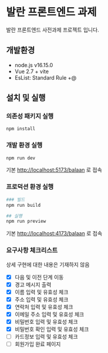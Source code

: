 # 발란 프론트엔드 과제

발란 프론트엔드 사전과제 프로젝트 입니다.

## 개발환경

- node.js v16.15.0
- Vue 2.7 + vite
- EsList: Standard Rule +@

## 설치 및 실행

### 의존성 패키지 실행

```bash
npm install
```

### 개발 환경 실행

```bash
npm run dev
```

기본 <http://localhost:5173/balaan> 로 접속

### 프로덕션 환경 실행

```bash
### 빌드
npm run build 

## 실행
npm run preview
```

기본 <http://localhost:4173/balaan> 로 접속

### 요구사항 체크리스트

상세 구현에 대한 내용은 기재하지 않음

- [x] 다음 및 이전 단계 이동
- [x] 경고 메시지 출력
- [x] 이름 입력 및 유효성 체크
- [x] 주소 입력 및 유효성 체크
- [x] 연락처 입력 및 유효성 체크
- [x] 이메일 주소 입력 및 유효성 체크
- [x] 비밀번호 입력 및 유효성 체크
- [x] 비밀번호 확인 입력 및 유효성 체크
- [ ] 카드정보 입력 및 유효성 체크
- [ ] 회원가입 완료 페이지
